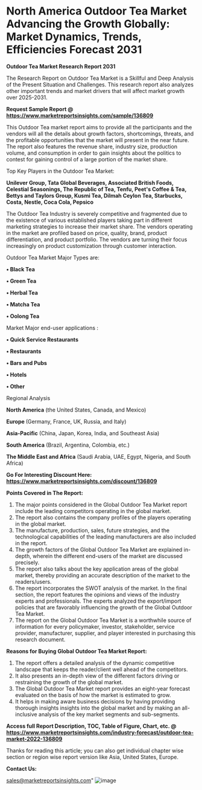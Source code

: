# North America Outdoor Tea Market Advancing the Growth Globally: Market Dynamics, Trends, Efficiencies Forecast 2031

<strong>Outdoor Tea Market Research Report 2031</strong>

The Research Report on Outdoor Tea Market is a Skillful and Deep Analysis of the Present Situation and Challenges. This research report also analyzes other important trends and market drivers that will affect market growth over 2025-2031.

<strong>Request Sample Report @ <a href=https://www.marketreportsinsights.com/sample/136809>https://www.marketreportsinsights.com/sample/136809</a></strong>

This Outdoor Tea market report aims to provide all the participants and the vendors will all the details about growth factors, shortcomings, threats, and the profitable opportunities that the market will present in the near future. The report also features the revenue share, industry size, production volume, and consumption in order to gain insights about the politics to contest for gaining control of a large portion of the market share.

Top Key Players in the Outdoor Tea Market:

<strong>Unilever Group, Tata Global Beverages, Associated British Foods, Celestial Seasonings, The Republic of Tea, Tenfu, Peet's Coffee & Tea, Bettys and Taylors Group, Kusmi Tea, Dilmah Ceylon Tea, Starbucks, Costa, Nestle, Coca Cola, Pepsico</strong>

The Outdoor Tea Industry is severely competitive and fragmented due to the existence of various established players taking part in different marketing strategies to increase their market share. The vendors operating in the market are profiled based on price, quality, brand, product differentiation, and product portfolio. The vendors are turning their focus increasingly on product customization through customer interaction.

Outdoor Tea Market Major Types are:

<strong>• Black Tea

• Green Tea

• Herbal Tea

• Matcha Tea

• Oolong Tea</strong>

Market Major end-user applications :

<strong>• Quick Service Restaurants

• Restaurants

• Bars and Pubs

• Hotels

• Other</strong>

Regional Analysis

</u><strong><b>North America</b></strong> (the United States, Canada, and Mexico)

<strong><b>Europe </b></strong>(Germany, France, UK, Russia, and Italy)

<strong><b>Asia-Pacific</b></strong> (China, Japan, Korea, India, and Southeast Asia)

<strong><b>South America</b></strong> (Brazil, Argentina, Colombia, etc.)

<strong><b>The Middle East and Africa</b></strong> (Saudi Arabia, UAE, Egypt, Nigeria, and South Africa)

<strong>Go For Interesting Discount Here: <a href=https://www.marketreportsinsights.com/discount/136809>https://www.marketreportsinsights.com/discount/136809</a></strong>

<strong>Points Covered in The Report:</strong>
<ol>
  <li>The major points considered in the Global Outdoor Tea Market report include the leading competitors operating in the global market.</li>
  <li>The report also contains the company profiles of the players operating in the global market.</li>
  <li>The manufacture, production, sales, future strategies, and the technological capabilities of the leading manufacturers are also included in the report.</li>
  <li>The growth factors of the Global Outdoor Tea Market are explained in-depth, wherein the different end-users of the market are discussed precisely.</li>
  <li>The report also talks about the key application areas of the global market, thereby providing an accurate description of the market to the readers/users.</li>
  <li>The report incorporates the SWOT analysis of the market. In the final section, the report features the opinions and views of the industry experts and professionals. The experts analyzed the export/import policies that are favorably influencing the growth of the Global Outdoor Tea Market.</li>
  <li>The report on the Global Outdoor Tea Market is a worthwhile source of information for every policymaker, investor, stakeholder, service provider, manufacturer, supplier, and player interested in purchasing this research document.</li>
</ol>
<strong>Reasons for Buying Global Outdoor Tea Market Report:</strong>

<ol>
  <li>The report offers a detailed analysis of the dynamic competitive landscape that keeps the reader/client well ahead of the competitors.</li>
  <li>It also presents an in-depth view of the different factors driving or restraining the growth of the global market.</li>
  <li>The Global Outdoor Tea Market report provides an eight-year forecast evaluated on the basis of how the market is estimated to grow.</li>
  <li>It helps in making aware business decisions by having providing thorough insights insights into the global market and by making an all-inclusive analysis of the key market segments and sub-segments.</li>
</ol>
<strong>Access full Report Description, TOC, Table of Figure, Chart, etc. @ <a href=https://www.marketreportsinsights.com/industry-forecast/outdoor-tea-market-2022-136809>https://www.marketreportsinsights.com/industry-forecast/outdoor-tea-market-2022-136809</a></strong>


Thanks for reading this article; you can also get individual chapter wise section or region wise report version like Asia, United States, Europe.

<strong>Contact Us:</strong>

sales@marketreportsinsights.com"
![image](https://github.com/user-attachments/assets/755c43f5-a2a8-482c-8ae6-1e8ebee1a1fa)
